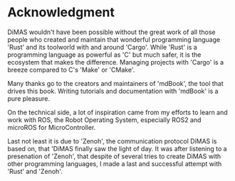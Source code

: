 # Acknowledgment

DiMAS wouldn't have been possible without the great work of all those people who created and maintain that wonderful programming language 'Rust' and its toolworld with and around 'Cargo'.
While 'Rust' is a programming language as powerful as 'C' but much safer, it is the ecosystem that makes the difference. Managing projects with 'Cargo' is a breeze compared to C's 'Make' or 'CMake'.

Many thanks go to the creators and maintainers of 'mdBook', the tool that drives this book. Writing tutorials and documentation with 'mdBook' is a pure pleasure.

On the technical side, a lot of inspiration came from my efforts to learn and work with ROS, the Robot Operating System, especially ROS2 and microROS for MicroController.

Last not least it is due to 'Zenoh', the communication protocol DiMAS is based on, that 'DiMAS finally saw the light of day. It was after listening to a presenation of 'Zenoh', that despite of several tries to create DiMAS with other programming languages, I made a last and successful attempt with 'Rust' and 'Zenoh'.
